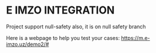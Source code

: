 # E IMZO INTEGRATION 

Project support null-safety also, it is on null safety branch

Here is a webpage to help you test your cases: https://m.e-imzo.uz/demo2/#
